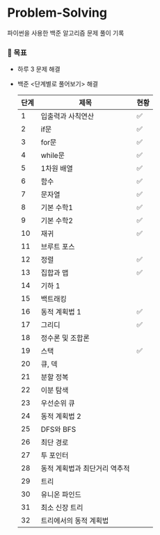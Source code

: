 # Problem-Solving
파이썬을 사용한 백준 알고리즘 문제 풀이 기록

### 📝 목표

- 하루 3 문제 해결
- 백준 <단계별로 풀어보기> 해결


    | 단계 | 제목 | 현황 |
    | --- | --- | --- |
    | 1 | 입출력과 사칙연산 | ✅ |
    | 2 | if문 | ✅ |
    | 3 | for문 | ✅ |
    | 4 | while문 | ✅ |
    | 5 | 1차원 배열 | ✅ |
    | 6 | 함수 | ✅ |
    | 7 | 문자열 | ✅ |
    | 8 | 기본 수학1 | ✅ |
    | 9 | 기본 수학2 | ✅ |
    | 10 | 재귀 | ✅ |
    | 11 | 브루트 포스 |  |
    | 12 | 정렬 | ✅ |
    | 13 | 집합과 맵 | ✅ |
    | 14 | 기하 1 |  |
    | 15 | 백트래킹 |  |
    | 16 | 동적 계획법 1 | ✅ |
    | 17 | 그리디 | ✅ |
    | 18 | 정수론 및 조합론 |  |
    | 19 | 스택 | ✅ |
    | 20 | 큐, 덱 |  |
    | 21 | 분할 정복 |  |
    | 22 | 이분 탐색 |  |
    | 23 | 우선순위 큐 |  |
    | 24 | 동적 계획법 2 |  |
    | 25 | DFS와 BFS |  |
    | 26 | 최단 경로 |  |
    | 27 | 투 포인터 |  |
    | 28 | 동적 계획법과 최단거리 역추적 |  |
    | 29 | 트리 |  |
    | 30 | 유니온 파인드 |  |
    | 31 | 최소 신장 트리 |  |
    | 32 | 트리에서의 동적 계획법 |  |